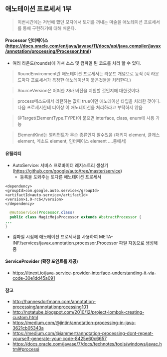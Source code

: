 
## 애노테이션 프로세서 1부
> 이번시간에는 저번에 했던 모자에서 토끼를 꺼내는 마술을 애노테이션 프로세서를 통해 구현하기에 대해 배운다.
#### Processor 인터페이스(https://docs.oracle.com/en/java/javase/11/docs/api/java.compiler/javax/annotation/processing/Processor.html)
+ 여러 라운드(rounds)에 거쳐 소스 및 컴파일 된 코드를 처리 할 수 있다.

> RoundEnvironment란 애노테이션 프로세서는 라운드 개념으로 동작 (각 라운드마다 프로세서가 특정한 애노테이션이 붙은것들을 처리한다.)

> SourceVersion은 어떠한 자바 버전을 지원할 것인지에 대한것이다.

> process메소드에서 리턴하는 값이 true이면 애노테이션 타입을 처리한 것이다. 다음 프로세서한테 더이상 이 애노테이션을 처리하라고 부탁하지 않음

> @Target(ElementType.TYPE)이 붙으면 interface, class, enum에 사용 가능

> ElementKind는 앨리먼트가 무슨 종류인지 알수있음 (패키지 element, 클래스 element, 메소드 element, 인터페이스 element ....중에서)

#### 유틸리티
+ AutoService: 서비스 프로바이더 레지스트리 생성기 (https://github.com/google/auto/tree/master/service)
  - 등록을 도와주는 또다른 애노테이션 프로세서
```
<dependency>
<groupId>com.google.auto.service</groupId>
<artifactId>auto-service</artifactId>
<version>1.0-rc6</version>
</dependency>
```

```java
  @AutoService(Processor.class)
  public class MagicMojaProcessor extends AbstractProcessor {
...
}
```

+ 컴파일 시점에 애노테이션 프로세서를 사용하여 META-INF/services/javax.annotation.processor.Processor 파일 자동으로 생성해 줌

#### ServiceProvider (확장 포인트를 제공)
+ https://itnext.io/java-service-provider-interface-understanding-it-via-code-30e1dd45a091


#### 참고
+ http://hannesdorfmann.com/annotation-processing/annotationprocessing101
+ http://notatube.blogspot.com/2010/12/project-lombok-creating-custom.html
+ https://medium.com/@jintin/annotation-processing-in-java-3621cb05343a
+ https://medium.com/@iammert/annotation-processing-dont-repeat-yourself-generate-your-code-8425e60c6657
+ https://docs.oracle.com/javase/7/docs/technotes/tools/windows/javac.html#processi

